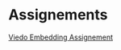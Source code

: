 <h1>Assignements</h1>

<p><a href="Basic Web Design/Video Embedding Assignment.html" target="_self"> Viedo Embedding Assignement</a><p/>
